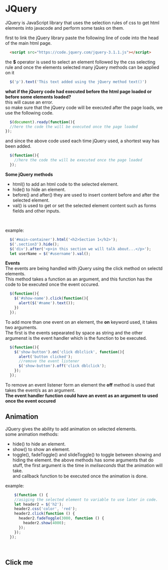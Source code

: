 # JQuery
JQuery is JavaScript library that uses the selection rules of css to get html elements into javacode and perform some tasks on them.<br>

first to link the jQuery library paste the following line of code into the head of the main html page.<br>

```html
  <script src="https://code.jquery.com/jquery-3.1.1.js"></script>
```

the **$** operator is used to select an element followed by the css selecting rule and once the elements selected many jQuery methods can be applied on it<br>
```javascript
  $('p').text('This text added using the jQuery method text()')
```

**what if the jQuery code had executed before the html page loaded or before some elements loaded?**<br>
this will cause an error.<br>
so make sure that the jQuery code will be executed after the page loads, we use the following code. <br>
```javascript
  $(document).ready(function(){
  //here the code the will be executed once the page loaded
});
```
and since the above code used each time jQuery used, a shortest way has been added.<br>
```javascript
  $(function(){
    //here the code the will be executed once the page loaded
  });
```
**Some jQuery methods** <br>
* html() to add an html code to the selected element.
* hide() to hide an element.
* before() and after() they are used to insert content before and after the selected element.
* val() is used to get or set the selected element content such as forms fields and other inputs.
<br>

example:<br>

```javascript
  $('#main-container').html('<h2>Section 1</h2>');
  $('.section3').hide();
  $('div').after('<p>in this section we will talk about...</p>');
  let userName = $('#username').val();
```

**Events** <br>
The events are being handled with jQuery using the click method on selectd elements.<br>
This method takes a function as an argument, and this function has the code to be executed once the event occured.<br>
```javascript
  $(function(){
    $('#show-name').click(function(){
      alert($('#name').text());
    })
  });
```
To add more than one event on an element, the **on** keyword used, it takes two arguments.<br>
The first is the events sepearated by space as string and the other argumenst is the event handler which is the function to be executed.<br>

```javascript
  $(function(){
    $('show-button').on('click dblclick', function(){
      alert('button clicked');
      //remove the event listener
      $('show-button').off('click dblclick');
    });
  });
```
To remove an event listener form an element the **off** method is used that takes the event/s as an argument.<br>
**The event handler function could have an event as an argument to used once the event occured**

## Animation
JQuery gives the ability to add animation on selected elements.<br>
some animation methods:<br>
* hide() to hide an element.
* show() to show an element.
* toggle(), fadeToggle() and slideToggle() to toggle between showing and hiding the element.
the above methods has some arguments that do stuff, the first argument is the time in *meliseconds* that the animation will take.<br>
and callback function to be executed once the animation is done.<br>

example:<br>

```javascript
    $(function () {
    //asiging the selected element to variable to use later in code.
    let header2 = $('h2');
    header2.css('color', 'red');
    header2.click(function () {
      header2.fadeToggle(3000, function () {
        header2.show(4000);
      });
    });
  });
```
<br>

<script src="https://code.jquery.com/jquery-3.1.1.js"></script>
<h2>Click me</h2>
<script>
  $(function () {
    //asiging the selected element to variable to use later in code.
    let header2 = $('h2');
    header2.css('color', 'red');
    header2.click(function () {
      header2.fadeToggle(3000, function () {
        header2.show(4000);
      });
    });
  });
</script>
